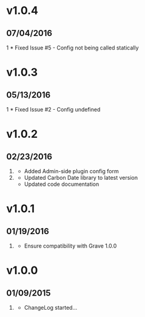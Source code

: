 # v1.0.4
## 07/04/2016
1 [](#bugfix)
	* Fixed Issue #5 - Config not being called statically

# v1.0.3
## 05/13/2016
1 [](#bugfix)
	* Fixed Issue #2 - Config undefined

# v1.0.2
## 02/23/2016

1. [](#new)
	* Added Admin-side plugin config form
1. [](#improved)
	* Updated Carbon Date library to latest version
	* Updated code documentation

# v1.0.1
## 01/19/2016

1. [](#improved)
	* Ensure compatibility with Grave 1.0.0

# v1.0.0
## 01/09/2015

1. [](#new)
    * ChangeLog started...
